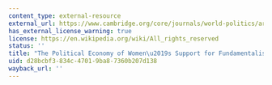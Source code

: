 ```yaml
---
content_type: external-resource
external_url: https://www.cambridge.org/core/journals/world-politics/article/political-economy-of-womens-support-for-fundamentalist-islam/16220E22D015E0C93F776DB0B341EDEB
has_external_license_warning: true
license: https://en.wikipedia.org/wiki/All_rights_reserved
status: ''
title: "The Political Economy of Women\u2019s Support for Fundamentalist Islam"
uid: d28bcbf3-834c-4701-9ba8-7360b207d138
wayback_url: ''
---
```

